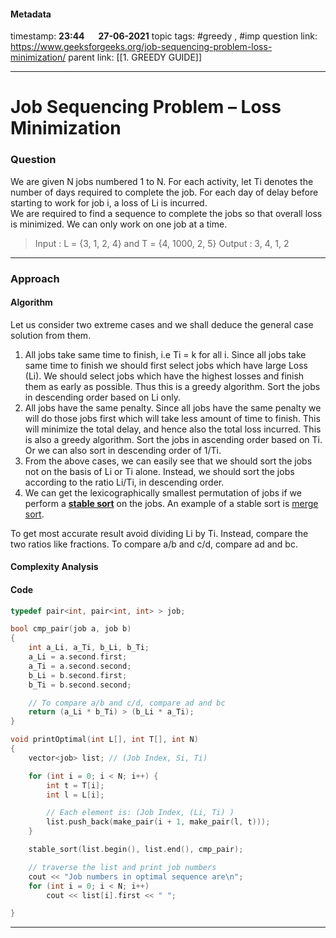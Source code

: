 #### Metadata

timestamp: **23:44**  &emsp;  **27-06-2021**
topic tags: #greedy , #imp 
question link: https://www.geeksforgeeks.org/job-sequencing-problem-loss-minimization/
parent link: [[1. GREEDY GUIDE]]

---

# Job Sequencing Problem – Loss Minimization

### Question

We are given N jobs numbered 1 to N. For each activity, let Ti denotes the number of days required to complete the job. For each day of delay before starting to work for job i, a loss of Li is incurred.  
We are required to find a sequence to complete the jobs so that overall loss is minimized. We can only work on one job at a time.

>Input :
>L = {3, 1, 2, 4} and 
>T = {4, 1000, 2, 5}
Output : 
3, 4, 1, 2

---


### Approach

#### Algorithm
Let us consider two extreme cases and we shall deduce the general case solution from them.

1.  All jobs take same time to finish, i.e Ti = k for all i. Since all jobs take same time to finish we should first select jobs which have large Loss (Li). We should select jobs which have the highest losses and finish them as early as possible. Thus this is a greedy algorithm. Sort the jobs in descending order based on Li only.
2.  All jobs have the same penalty. Since all jobs have the same penalty we will do those jobs first which will take less amount of time to finish. This will minimize the total delay, and hence also the total loss incurred.  This is also a greedy algorithm. Sort the jobs in ascending order based on Ti. Or we can also sort in descending order of 1/Ti.
3.  From the above cases, we can easily see that we should sort the jobs not on the basis of Li or Ti alone. Instead, we should sort the jobs according to the ratio Li/Ti, in descending order.
4.  We can get the lexicographically smallest permutation of jobs if we perform a [**stable sort**](https://www.geeksforgeeks.org/stability-in-sorting-algorithms/) on the jobs. An example of a stable sort is [merge sort](https://www.geeksforgeeks.org/merge-sort/).

To get most accurate result avoid dividing Li by Ti. Instead, compare the two ratios like fractions. To compare a/b and c/d, compare ad and bc.
#### Complexity Analysis

#### Code

``` cpp
typedef pair<int, pair<int, int> > job;

bool cmp_pair(job a, job b)
{
	int a_Li, a_Ti, b_Li, b_Ti;
	a_Li = a.second.first;
	a_Ti = a.second.second;
	b_Li = b.second.first;
	b_Ti = b.second.second;

	// To compare a/b and c/d, compare ad and bc
	return (a_Li * b_Ti) > (b_Li * a_Ti);
}

void printOptimal(int L[], int T[], int N)
{
	vector<job> list; // (Job Index, Si, Ti)

	for (int i = 0; i < N; i++) {
		int t = T[i];
		int l = L[i];

		// Each element is: (Job Index, (Li, Ti) )
		list.push_back(make_pair(i + 1, make_pair(l, t)));
	}

	stable_sort(list.begin(), list.end(), cmp_pair);

	// traverse the list and print job numbers
	cout << "Job numbers in optimal sequence are\n";
	for (int i = 0; i < N; i++)
		cout << list[i].first << " ";

}

```

---


